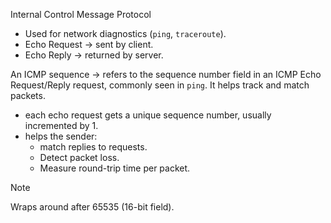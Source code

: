 Internal Control Message Protocol
- Used for network diagnostics (`ping`, `traceroute`).
- Echo Request -> sent by client.
- Echo Reply -> returned by server.

An ICMP sequence -> refers to the sequence number field in an ICMP Echo Request/Reply request, commonly seen in `ping`. It helps track and match packets.

- each echo request gets a unique sequence number, usually incremented by 1.
- helps the sender:
	- match replies to requests.
	- Detect packet loss.
	- Measure round-trip time per packet.

> [!NOTE]
> Wraps around after 65535 (16-bit field).